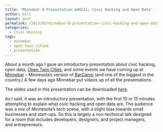 ```yaml
---
title: 'Minnebar 8 Presentation &#8211; Civic Hacking and Open Data'
author: bill
layout: post
permalink: /2013/05/minnebar-8-presentation-civic-hacking-and-open-data/
categories:
  - Civic Hacking
tags:
  - minnebar
  - open twin cities
  - presentation
---
```

<div>
  <p>
    About a month ago I gave an introductory presentation about civic hacking, open data, <a href="http://www.opentwincities.org" target="_blank">Open Twin Cities</a>, and some events we have coming up at <a href="http://minnestar.org/minnebar/" target="_blank">Minnebar</a> &#8211; Minnesota&#8217;s version of <a href="http://barcamp.org/" target="_blank">BarCamp</a> (and one of the biggest in the country.) A few days ago Minnebar put videos up of all the presentations.
  </p>
  
  <p style="text-align: center;">
  </p>
</div>

<div style="text-align: left;">
  <p>
    The slides used in this presentation can be downloaded <a href="http://www.opentwincities.org/files/civic_hacking_and_open_data.pptx">here</a>.
  </p>
</div>

<div>
  <p>
    As I said, it was an introductory presentation, with the first 10 or 15 minutes attempting to explain what civic hacking and open data are. The audience was a mix of Minnesota&#8217;s tech scene, with a slight bias towards small businesses and start-ups. So this is largely a non-technical talk designed for a room that includes developers, designers, and project managers, and entrepreneurs.
  </p>
</div>